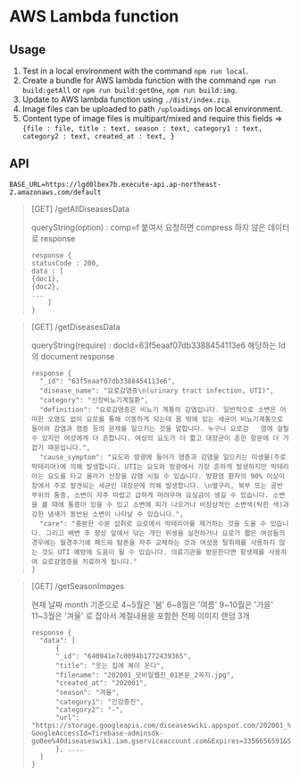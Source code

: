 # AWS Lambda function

## Usage
1. Test in a local environment with the command `npm run local`.
2. Create a bundle for AWS lambda function with the command `npm run build:getAll` or `npm run build:getOne`, `npm run build:img`. 
3. Update to AWS lambda function using `./dist/index.zip`.
4. Image files can be uploaded to path `/uploadimgs` on local environment.
5. Content type of image files is multipart/mixed and require this fields => ```{file : file, title : text, season : text, category1 : text, category2 : text, created_at : text, } ```

## API
`BASE_URL=https://lgd0lbex7b.execute-api.ap-northeast-2.amazonaws.com/default`

>[GET] /getAllDiseasesData
> 
> queryString(option) : comp=f 붙여서 요청하면 compress 하지 않은 데이터로 response
> ```
> response {
> statusCode : 200,
> data : [
> {doc1},
> {doc2},
> ...
>     ]
> }



> [GET] /getDiseasesData
> 
> queryString(require) : docId=63f5eaaf07db3388454113e6 해당하는 Id 의 document response
> ```
> response {
>   "_id": "63f5eaaf07db3388454113e6",
>   "disease_name": "요로감염증\n(urinary tract infection, UTI)",
>   "category": "신장비뇨기계질환",
>   "definition": "요로감염증은 비뇨기 계통의 감염입니다. 일반적으로 소변은 어떠한 오염도 없이 요로를 통해 이동하게 되는데 몸 밖에 있는 세균이 비뇨기계통으로 들어와 감염과 염증 등의 문제를 일으키는 것을 말합니다. 누구나 요로감   염에 걸릴 수 있지만 여성에게 더 흔합니다. 여성의 요도가 더 짧고 대장균이 흔한 항문에 더 가깝기 때문입니다.",
>   "cause_symptom": "요도와 방광에 들어가 염증과 감염을 일으키는 미생물(주로 박테리아)에 의해 발생합니다. UTI는 요도와 방광에서 가장 흔하게 발생하지만 박테리아는 요도를 타고 올라가 신장을 감염 시킬 수 있습니다. 방광염 환자의 90% 이상이 장에서 주로 발견되는 세균인 대장균에 의해 발생합니다. \n옆구리, 복부 또는 골반 부위의 통증, 소변이 자주 마렵고 급하게 마려우며 요실금이 생길 수 있습니다. 소변을 볼 때에 통증이 있을 수 있고 소변에 피가 나오거나 비장상적인 소변색(탁한 색)과 강한 냄새가 동반된 소변이 나타날 수 있습니다.",
>   "care": "충분한 수분 섭취로 요로에서 박테리아를 제거하는 것을 도울 수 있습니다. 그리고 배변 후 항상 앞에서 닦는 개인 위생을 실천하거나 요로가 짧은 여성들의 경우에는 월경주기에 패드와 탐폰을 자주 교체하는 것과 여성용 탈취제를 사용하지 않는 것도 UTI 예방에 도움이 될 수 있습니다. 의료기관을 방문한다면 항생제를 사용하여 요로감염증을 치료하게 됩니다."
> }

> [GET] /getSeasonImages
> 
> 현재 날짜 month 기준으로 4~5월은 '봄' 6~8월은 '여름' 9~10월은 '가을' 11~3월은 '겨울' 로 잡아서 계절내용을 포함한 전체 이미지 랜덤 3개 
> ```
> response {
>   "data": [
>       {
>       "_id": "640941e7c0094b1772439365",
>       "title": "웃는 집에 복이 온다",
>       "filename": "202001_모바일웹진_01본문_2꼭지.jpg",
>       "created_at": "202001",
>       "season": "겨울",
>       "category1": "건강증진",
>       "category2": "-",
>       "url": "https://storage.googleapis.com/diseaseswiki.appspot.com/202001_%E1%84%86%E1%85%A9%E1%84%87%E1%85%A1%E1%84%8B%E1%85%B5%E1%86%AF%E1%84%8B%E1%85%B0%E1%86%B8%E1%84%8C%E1%85%B5%E1%86%AB_01%E1%84%87%E1%85%A9%E1%86%AB%E1%84%86%E1%85%AE%E1%86%AB_2%E1%84%81%E1%85%A9%E1%86%A8%E1%84%8C%E1%85%B5.jpg?GoogleAccessId=firebase-adminsdk-go0ee%40diseaseswiki.iam.gserviceaccount.com&Expires=3356656591&Signature=h9a%2Fi47mqEoye4y0hLVlSfwh2Sx8SMATTdSEJT5kD13b0lyQFBNxQlF773VnI3hHSau6mQG2aREGEnFxI9QG%2FqMhcRXg8dW5LUPwUJ0klcl3ZtZvqHc7PUoA9Tj8k3AZezJVHObO%2FeJKnrP50F87M5PA%2F22yMb%2BEmVwFa8xxiNSCxCf8XaSMXr8SqGu7oEyrZD5PwT5Ed%2BQiMx1Yv1KxK0TSL1faNT3temqig0LzcacaGwKWHK2k5771Osq73BjJjJeldpMxgxZUZNMGx%2ByQu1FGhE4Hp1jKrRTo7Ql1ONWSoueIIETdSOo1Xy0SpdH3qjhdJf8FkT7nVZoJqb9pWg%3D%3D"
>       }, ....
>   ]
> }
